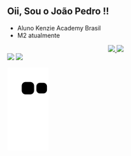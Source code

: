 ## Oii, Sou o João Pedro !! 

- Aluno Kenzie Academy Brasil
- M2 atualmente


<div align="center">
  <a href="https://github.com/atlasfernands">
  <img height="180em" src="https://github-readme-stats.vercel.app/api?username=joaopedrorego&show_icons=true&theme=dark&include_all_commits=true&count_private=true"/>
  <img height="180em" src="https://github-readme-stats.vercel.app/api/top-langs/?username=joaopedrorego&layout=compact&langs_count=7&theme=dark"/>
</div>
<div>
  <a href="https://instagram.com/atlasfernands" target="_blank"><img src="https://img.shields.io/badge/-Instagram-%23E4405F?style=for-the-badge&logo=instagram&logoColor=white" target="_blank"></a>
  <a href="hhttps://www.linkedin.com/in/jo%C3%A3o-pedro-fernandes-a4aa0721b/" target="_blank"><img src="https://img.shields.io/badge/-LinkedIn-%230077B5?style=for-the-badge&logo=linkedin&logoColor=white" target="_blank"></a>
  
  ![Snake animation](https://github.com/rafaballerini/rafaballerini/blob/output/github-contribution-grid-snake.svg)
  
</div>
